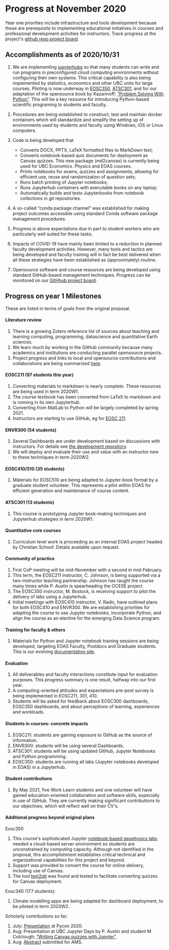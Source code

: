 # Progress at November 2020

Year one priorities include infrastructure and tools development because these are prerequisite to implementing educational initiatives in courses and professional development activities for instructors. Track progress at the project's [github repo project board](https://github.com/eoas-ubc/eoas_tlef/projects/2).

## Accomplishments as of 2020/10/31

1. We are implementing [jupyterhubs](https://jupyter.org/hub) so that many students can write and run programs in preconfigured cloud computing environments without configuring their own systems. This critical capability is also being implemented by statistics, economics and other UBC units for large courses. Piloting is now underway in [EOSC350](https://jupyterhub.eoas.ubc.ca/), [ATSC301](https://a301_hub.eoas.ubc.ca/), and for our adaptation of the opensource book by Kazarinoff: [“Problem Solving With Python”](https://atsc_web.eoas.ubc.ca/). This will be a key resource for introducing Python-based scientific programing to students and faculty.

2. Procedures are being established to construct, test and maintain docker containers which will standardize and simplify the setting up of environments used by students and faculty using Windows, iOS or Linux computers.

3. Code is being developed that
   - Converts DOCX, PPTX, LaTeX formatted files to MarkDown text;
   - Converts notebook-based quiz documents for deployment as Canvas quizzes. This new package (md2canvas) is currently being used for UBC Economics. Physics and EOAS courses.
   - Prints notebooks for exams, quizzes and assignments, allowing for efficient use, reuse and randomization of question sets;
   - Runs batch printing of Jupyter notebooks;
   - Runs Jupyterhub containers with executable books on any laptop;
   - Automatically builds and tests Jupyterbooks from notebook collections in git repositories.

4. A so-called “conda package channel” was established for making project outcomes accessible using standard Conda software package management procedures.

5. Progress is above expectations due in part to student workers who are particularly well suited for these tasks.

6. Impacts of COVID-19 have mainly been limited to a reduction in planned faculty development activities. However, many tools and tactics are being developed and faculty training will in fact be best delivered when all these strategies have been established as (approximately) routine.

7. Opensource software and course resources are being developed using standard GitHub-based management techniques. Progress can be monitored on our [GitHhub project board](https://github.com/eoas-ubc/eoas_tlef/projects/2).

## Progress on year 1 Milestones

These are listed in terms of goals from the original proposal.

#### Literature review

1. There is a growing Zotero reference list of sources about teaching and learning computing, programming, datascience and quantitative Earth sciences.
2. We learn much by working in the GitHub community because many academics and institutions are conducting parallel opensource projects. 
3. Project progress and links to local and opensource contributions and collaborations are being summarized [here](https://hackmd.io/iKHYFs8-QK22jW-iybvrrQ).

#### EOSC211 (97 students this year)

1. Converting materials to markdown is nearly complete. These resources are being used in term 2020W1.
2. The course textbook has been converted from LaTeX to markdown and is running in its own Jupyterhub.
3. Converting from MatLab to Python will be largely completed by spring 2021.
4. Instructors are starting to use GitHub, eg for [EOSC 211](https://phaustin.github.io/eosc211/info_and_announcements.html).

#### ENVR300 (54 students)

1. Several Dashboards are under development based on discussions with instructors. For details see [the development repository](https://github.com/fhmjones/dashboards-envr300).
2. We will deploy and evaluate their use and value with an instructor new to these techniques in term 2020W2.

#### EOSC410/510 (35 students)

1. Materials for EOSC510 are being adapted to Jupyter-book format by a graduate student volunteer. This represents a pilot within EOAS for efficient generation and maintenance of course content.

#### ATSC301 (13 students)

1. This course is prototyping Jupyter book-making techniques and Jupyterhub strategies in term 2020W1.

#### Quantitative core courses

1. Curriculum level work is proceeding as an internal EOAS project headed by Christian Schoof. Details available upon request.

#### Community of practice

1. First CoP meeting will be mid-November with a second in mid-February.  
2. This term, the EOSC211 instructor, C. Johnson, is being supported via a two-instructor teaching partnership. Johnson has taught the course many times while P. Austin is spearheading the OCESE project.
3. The EOSC350 instructor, M. Bostock, is receiving support to pilot the delivery of labs using a Jupyterhub.
4. Initial meetings with EOSC410 instructor, V. Radic, have outlined plans for both EOSC410 and ENVR300. We are establishing priorities for adapting the course to use Jupyter notebooks, incorporate Python, and align the course as an elective for the emerging Data Science program.

#### Training for faculty & others

1. Materials for Python and Jupyter notebook training sessions are being developed, targeting EOAS Faculty, Postdocs and Graduate students. This is our evolving [documentation site](https://fhmjones.github.io/).

#### Evaluation

1. All deliverables and faculty interactions constitute input for evaluation purposes. This progress summary is one result, halfway into our first year.
2. A computing-oriented attitudes and expectations pre-post survey is being implemented in EOSC211, 301, 410.
3. Students will be asked for feedback about EOSC300 dashboards, EOSC350 dashboards, and about perceptions of learning, experiences and workloads.

#### Students in courses: concrete impacts

1. EOSC211: students are gaining exposure to GitHub as the source of information.
2. ENVR300: students will be using several Dashboards.
3. ATSC301: students will be using updated GitHub, Jupyter Notebooks and Python programming.
4. EOSC350: students are running all labs (Jupyter notebooks developed in EOAS) in a Jupyterhub.

#### Student contributions

1. By May 2021, five Work Learn students and one volunteer will have gained education-oriented collaboration and software skills, especially in use of GitHub. They are currently making significant contributions to our objectives, which will reflect well on their CV's.

#### Additional progress beyond original plans

Eosc350

1. This course's sophisticated Jupyter [notebook-based geophysics labs](https://github.com/geoscixyz/gpgLabs) needed a cloud-based server environment so students are unconstrained by computing capacity. Although not identified in the proposal, this accomplishment establishes critical technical and organizational capabilities for this project and beyond.
2. Support was provided to convert the course for online delivery, including use of Canvas.
3. The tool [text2qti](https://pypi.org/project/text2qti/) was found and tested to facilitate converting quizzes for Canvas deployment.

Eosc340 (177 students):

1. Climate modelling apps are being adapted for dashboard deployment, to be piloted in term 2020W2.

Scholarly contributions so far:

1. July: [Presentation](https://eoas-ubc.github.io/scipy/scipy_bof_slides.slides.html#/) at Pycon 2020.
2. Aug: Presentation at UBC Jupyter Days by P. Austin and student M. Colclough; [“Writing Canvas quizzes with Jupyter”]( https://ubc-dsci.github.io/jupyterdays/schedule/day3.html).
3. Aug: [Abstract](https://ams.confex.com/ams/101ANNUAL/11python/papers/viewonly.cgi?password=582729&username=384767) submitted for AMS.
